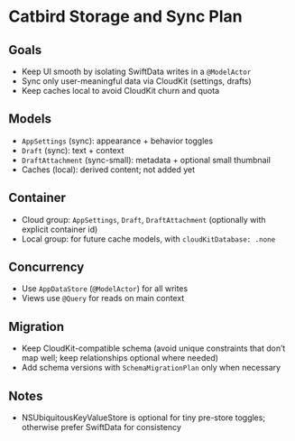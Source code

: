 # Catbird Storage and Sync Plan

## Goals
- Keep UI smooth by isolating SwiftData writes in a `@ModelActor`
- Sync only user-meaningful data via CloudKit (settings, drafts)
- Keep caches local to avoid CloudKit churn and quota

## Models
- `AppSettings` (sync): appearance + behavior toggles
- `Draft` (sync): text + context
- `DraftAttachment` (sync-small): metadata + optional small thumbnail
- Caches (local): derived content; not added yet

## Container
- Cloud group: `AppSettings`, `Draft`, `DraftAttachment` (optionally with explicit container id)
- Local group: for future cache models, with `cloudKitDatabase: .none`

## Concurrency
- Use `AppDataStore` (`@ModelActor`) for all writes
- Views use `@Query` for reads on main context

## Migration
- Keep CloudKit-compatible schema (avoid unique constraints that don’t map well; keep relationships optional where needed)
- Add schema versions with `SchemaMigrationPlan` only when necessary

## Notes
- NSUbiquitousKeyValueStore is optional for tiny pre-store toggles; otherwise prefer SwiftData for consistency
